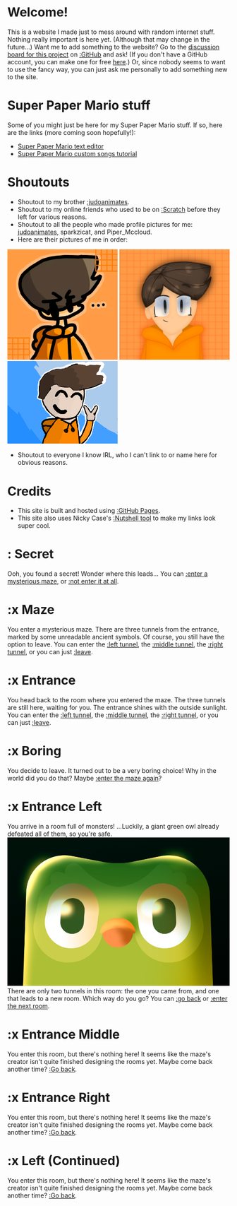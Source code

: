 <script src="https://cdn.jsdelivr.net/gh/ncase/nutshell/nutshell.js"></script>
<script>
Nutshell.setOptions({
    startOnLoad: true,
    lang: 'en',
    dontEmbedHeadings: true,
});
</script>

# Welcome!
This is a website I made just to mess around with random internet stuff. Nothing really important is here yet. (Although that may change in the future...)
Want me to add something to the website? Go to the [discussion board for this project](https://github.com/TheComputerCrasher/TheComputerCrasher.github.io/discussions) on [:GitHub](https://en.m.wikipedia.org/wiki/GitHub) and ask! 
(If you don't have a GitHub account, you can make one for free [here](https://github.com/signup).)
Or, since nobody seems to want to use the fancy way, you can just ask me personally to add something new to the site.

# Super Paper Mario stuff
Some of you might just be here for my Super Paper Mario stuff. If so, here are the links (more coming soon hopefully!):
* [Super Paper Mario text editor](https://thecomputercrasher.github.io/spm-text-editor)
* [Super Paper Mario custom songs tutorial](https://thecomputercrasher.github.io/spm-custom-songs)

# Shoutouts
* Shoutout to my brother [:judoanimates](https://youtu.be/E6M1RSF_BKo).
* Shoutout to my online friends who used to be on [:Scratch](https://en.m.wikipedia.org/wiki/Scratch_(programming_language)) before they left for various reasons. 
* Shoutout to all the people who made profile pictures for me: [judoanimates](https://www.youtube.com/@judoanimates), sparkzicat, and Piper_Mccloud.
* Here are their pictures of me in order:
<img src="https://github.com/TheComputerCrasher/TheComputerCrasher.github.io/blob/main/files/pfp.png?raw=true" alt="a drawing of me made by judoanimates" width="250">
<img src="https://github.com/TheComputerCrasher/TheComputerCrasher.github.io/blob/main/files/Sage-PFP.png?raw=true" alt="a drawing of me made by sparkzicat" width=250>
<img src="https://github.com/TheComputerCrasher/TheComputerCrasher.github.io/blob/main/files/Piper-PFP.png?raw=true" alt="a drawing of me made by Piper_Mccloud" width=250>

* Shoutout to everyone I know IRL, who I can't link to or name here for obvious reasons.

# Credits
* This site is built and hosted using [:GitHub Pages](https://pages.github.com).
* This site also uses Nicky Case's [:Nutshell tool](https://ncase.me/nutshell/#WhatIsNutshell&cut=4) to make my links look super cool.

# : Secret
Ooh, you found a secret! Wonder where this leads...
You can [:enter a mysterious maze](#Maze), or [:not enter it at all](#Boring).

# :x Maze
You enter a mysterious maze. There are three tunnels from the entrance, marked by some unreadable ancient symbols. Of course, you still have the option to leave.
You can enter the [:left tunnel](#EntranceLeft), the [:middle tunnel](#EntranceMiddle), the [:right tunnel](#EntranceRight), or you can just [:leave](#Boring).

# :x Entrance
You head back to the room where you entered the maze. The three tunnels are still here, waiting for you. The entrance shines with the outside sunlight.
You can enter the [:left tunnel](#EntranceLeft), the [:middle tunnel](#EntranceMiddle), the [:right tunnel](#EntranceRight), or you can just [:leave](#Boring).

# :x Boring
You decide to leave. It turned out to be a very boring choice! Why in the world did you do that?
Maybe [:enter the maze again](#Maze)?

# :x Entrance Left
You arrive in a room full of monsters! ...Luckily, a giant green owl already defeated all of them, so you're safe. 
![Duo, the mascot of Duolingo, stares at you menacingly](https://github.com/TheComputerCrasher/TheComputerCrasher.github.io/blob/main/files/Duo.png?raw=true)
There are only two tunnels in this room: the one you came from, and one that leads to a new room. Which way do you go?
You can [:go back](#Entrance) or [:enter the next room](#LeftContinued).

# :x Entrance Middle
You enter this room, but there's nothing here! It seems like the maze's creator isn't quite finished designing the rooms yet. Maybe come back another time? 
[:Go back](#Entrance).

# :x Entrance Right
You enter this room, but there's nothing here! It seems like the maze's creator isn't quite finished designing the rooms yet. Maybe come back another time? 
[:Go back](#Entrance).

# :x Left (Continued)
You enter this room, but there's nothing here! It seems like the maze's creator isn't quite finished designing the rooms yet. Maybe come back another time? 
[:Go back](#EntranceLeft).
